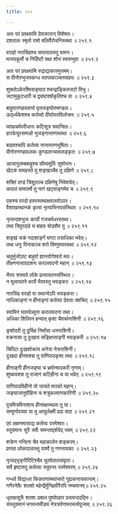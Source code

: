 ```yaml
---
title: २५९

---
```

अतः परं प्रवक्ष्यामि देवाकारान् विशेषतः।  
दशतालः स्मृतो रामो बलिर्वैरोचनिस्तथा ॥ २५९.१  
  
वराहो नारसिंहश्च सप्ततालस्तु वामनः।  
मत्स्यकूर्मौ च निर्दिष्टौ यथा शोभं स्वयम्भुवा ॥ २५९.२  
  
अतः परं प्रवक्ष्यामि रुद्राद्याकारमुत्तमम्।  
स पीनोरुभुजस्कन्ध स्तप्तकाञ्चनसप्रभः ॥ २५९.३  
  
शुक्लोऽर्करश्मिसङ्घात श्चन्द्राङ्कितजटो विभुः।  
जटामुकुटधारी च द्व्यष्टवर्षाकृतिश्च सः ॥ २५९.४  
  
बाहुवारणहस्ताभो वृतजङ्घोरुमण्डलः।  
ऊद्‌र्ध्वकेशश्च कर्तव्यो दीर्घायतविलोचनः ॥ २५९.५  
  
व्याघ्रचर्मपरीधानः कटिसूत्र त्रयान्वितः।  
हारकेयूरसम्पन्नो भुजङ्गाभरणस्तथा ॥ २५९.६  
  
बाहवश्चापि कर्तव्या नानाभरणभूषिताः।  
पीनोरुगण्डफलकः कुण्डलाभ्यामलङ्कृतः ॥ २५९.७  
  
आजानुलम्बबाहुश्च सौम्यमूर्तिः सुशोभनः।  
खेटकं वामहस्ते तु शङ्खञ्चैव तु दक्षिणे ॥ २५९.८  
  
शक्तिं दण्डं त्रिशूलञ्च दक्षिणेषु निवेशयेत्।  
कपालं वामपर्श्वे तु नागं खट्वाङ्गमेव च ॥ २५९.९  
  
एकश्च वरदो हस्तस्तथाक्षवलयोऽपरः।  
वैशाखस्थानकं कृत्वा नृत्याभिनयसंस्थितः ॥ २५९.१०  
  
नृत्यन्दशभुजः कार्यो गजचर्मधरस्तथा।  
तथा त्रिपुरदाहे च बाहवः षोडशैव तु ॥ २५९.११  
  
शङ्खं चक्रं गदाशार्ङ्गं घण्टा तत्राधिका भवेत्।  
तथा धनुः पिनाकञ्च शरो विष्णुमयस्तथा ॥ २५९.१२  
  
चतुर्भुजोऽष्ट बाहुर्वा ज्ञानयोगेश्वरो मतः।  
तीक्ष्णनासाग्रदशनः करालवदनो महान् ॥ २५९.१३  
  
भैरवः शस्यते लोके प्रत्यायतनसंस्थितः।  
न मूलायतने कार्ये भैरवस्तु भयङ्करः ॥ २५९.१४  
  
नारसिंह वराहो वा तथान्येऽपि भयङ्कराः।  
नाधिकाङ्गां न हीनाङ्गां कर्तव्या देवताः क्वचित् ॥ २५९.१५  
  
स्वामिनं घातयेन्न्यूना करालवदना तथा।  
अधिका शिल्पिनं हन्यात् कृशा चैवार्थनाशिनी ॥ २५९.१६  
  
कृशोदरी तु दुर्भिक्षं निर्मांसा धननाशिनी।  
वक्रनासा तु दुःखाय सङ्क्षिप्ताङ्गी भयङ्करी ॥ २५९.१७  
  
चिपिटा दुःखशोकाय अनेत्रा नेत्रनाशिनी।  
दुःखदा हीनवक्त्रा तु पाणिपादकृशा तथा ॥ २५९.१८  
  
हीनाङ्गी हीनजङ्घा च भ्रमोन्मादकरी नृणाम्।  
शुष्कवक्त्रा तु राजानं कटिहीना च या भवेत् ॥ २५९.१९  
  
पाणिपादविहीनो यो जायते मारको महान्।  
जङ्घाजानुवीहिना च शत्रुकल्याणकारिणी ॥ २५९.२०  
  
पुत्रमित्रविनाशाय हीनवक्षस्थला तु या।  
सम्पूर्णावयवा या तु आयुर्लक्ष्मी प्रदा सदा ॥ २५९.२१  
  
एवं लक्षणमासाद्य कर्तव्यः परमेश्वरः।  
स्तूयमानः सुरैः सर्वैः समन्ताद्दर्शयेद् भवम् ॥ २५९.२२  
  
शक्रेण नन्दिना चैव महाकालेन शङ्करम्।  
प्रणता लोकपालास्तु पार्श्वे तु गणनायकाः ॥ २५९.२३  
  
नृत्यद्भृङ्गीरिटिश्चैव भूतवेतालसंवृताः।  
सर्वे हृष्टास्तु कर्तव्याः स्तुवन्तः परमेश्वरम् ॥ २५९.२४  
  
गन्धर्व विद्याधर किन्नराणामथाप्सरो गुह्यकनायकानाम्।  
गणैरनेकैः शतशो महेन्द्रैर्मुनिप्रवीरैरपि नम्यमानम्॥ २५९.२५  
  
धृताक्षसूत्रैः शतशः प्रबाल पुष्पोपहार प्रचयन्ददद्भिः।  
संस्तूयमानं भगवन्तमीड्यं नेत्रत्रयेणामरमर्त्यपूज्यम् ॥ २५९.२६